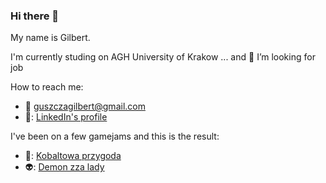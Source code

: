 ### Hi there 👋
My name is Gilbert.

I'm currently studing on AGH University of Krakow
... and 🔭 I’m looking for job

How to reach me:
  - :email: guszczagilbert@gmail.com
  - 🔗: [LinkedIn's profile](https://www.linkedin.com/in/gilbert-guszcza-a9267a23b/)

I've been on a few gamejams and this is the result:
  - 🔨: [Kobaltowa przygoda](https://pitahaya-games.itch.io/kobaltowa-przygoda)
  - 👽: [Demon zza lady](https://pitahaya-games.itch.io/demon-zza-lady)


<!--
[Test GitHubPage](https://isdre.github.io)

[Z forkowane repozytorium](https://github.com/Isdre/AvalonAssassin)

[Artykuł na papers with code](https://paperswithcode.com/paper/training-an-assassin-ai-for-the-resistance)

**Isdre/Isdre** is a ✨ _special_ ✨ repository because its `README.md` (this file) appears on your GitHub profile.

Here are some ideas to get you started:

- 🔭 I’m currently working on ...
- 🌱 I’m currently learning ...
- 👯 I’m looking to collaborate on ...
- 🤔 I’m looking for help with ...
- 💬 Ask me about ...
- 📫 How to reach me: ...
- 😄 Pronouns: ...
- ⚡ Fun fact: ...
-->
